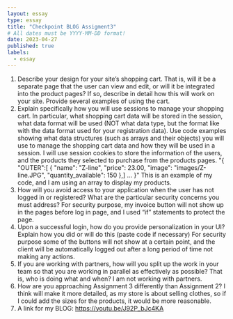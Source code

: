 ```yaml
---
layout: essay
type: essay
title: "Checkpoint BLOG Assigment3"
# All dates must be YYYY-MM-DD format!
date: 2023-04-27
published: true
labels:
  - essay
---
```

1.	Describe your design for your site’s shopping cart. That is, will it be a separate page that the user can view and edit, or will it be integrated into the product pages? If so, describe in detail how this will work on your site. Provide several examples of using the cart.
2.	Explain specifically how you will use sessions to manage your shopping cart. In particular, what shopping cart data will be stored in the session, what data format will be used (NOT what data type, but the format like with the data format used for your registration data). Use code examples showing what data structures (such as arrays and their objects) you will use to manage the shopping cart data and how they will be used in a session.
I will use session cookies to store the information of the users, and the products they selected to purchase from the products pages.
"{
"OUTER":[
  {
    "name": "Z-line",
    "price": 23.00,
    "image": "images/Z-line.JPG",
    "quantity_available": 150
  },]
…
}"
This is an example of my code, and I am using an array to display my products.
3.	How will you avoid access to your application when the user has not logged in or registered? What are the particular security concerns you must address?
For security purpose, my invoice button will not show up in the pages before log in page, and I used “if” statements to protect the page.
4.	Upon a successful login, how do you provide personalization in your UI? Explain how you did or will do this (paste code if necessary)
For security purpose some of the buttons will not show at a certain point, and the client will be automatically logged out after a long period of time not making any actions.
5.	If you are working with partners, how will you split up the work in your team so that you are working in parallel as effectively as possible? That is, who is doing what and when?
I am not working with partners.
6.	How are you approaching Assignment 3 differently than Assignment 2?
I think will make it more detailed, as my store is about selling clothes, so if I could add the sizes for the products, it would be more reasonable.
7.	A link for my BLOG: https://youtu.be/J92P_bJc4KA
